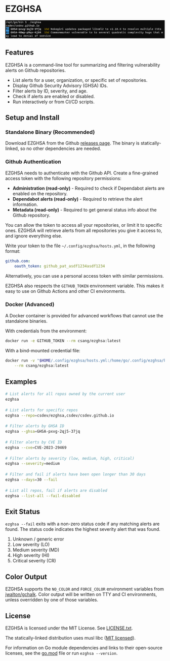 # EZGHSA

![ezghsa command-line screenshot](ezghsa.png)

## Features

EZGHSA is a command-line tool for summarizing and filtering vulnerability alerts on Github repositories.

* List alerts for a user, organization, or specific set of repositories.
* Display Github Security Advisory (GHSA) IDs.
* Filter alerts by ID, severity, and age.
* Check if alerts are enabled or disabled.
* Run interactively or from CI/CD scripts.

## Setup and Install

### Standalone Binary (Recommended)

Download EZGHSA from the Github [releases page](https://github.com/csdev/ezghsa/releases).
The binary is statically-linked, so no other dependencies are needed.

### Github Authentication

EZGHSA needs to authenticate with the Github API.
Create a fine-grained access token with the following repository permissions:

* **Administration (read-only)** - Required to check if Dependabot alerts are enabled on the repository.
* **Dependabot alerts (read-only)** - Required to retrieve the alert information.
* **Metadata (read-only)** - Required to get general status info about the Github repository.

You can allow the token to access all your repositories, or limit it to specific ones.
EZGHSA will retrieve alerts from all repositories you give it access to, and ignore everything else.

Write your token to the file `~/.config/ezghsa/hosts.yml`, in the following format:

```yml
github.com:
    oauth_token: github_pat_asdf1234asdf1234
```

Alternatively, you can use a personal access token with similar permissions.

EZGHSA also respects the `GITHUB_TOKEN` environment variable. This makes it easy to use on Github Actions
and other CI environments.

### Docker (Advanced)

A Docker container is provided for advanced workflows that cannot use the standalone binaries.

With credentials from the environment:

```bash
docker run -e GITHUB_TOKEN --rm csang/ezghsa:latest
```

With a bind-mounted credential file:

```bash
docker run -v "$HOME/.config/ezghsa/hosts.yml:/home/go/.config/ezghsa/hosts.yml:ro" \
    --rm csang/ezghsa:latest
```

## Examples

```sh
# List alerts for all repos owned by the current user
ezghsa

# List alerts for specific repos
ezghsa --repo=csdev/ezghsa,csdev/csdev.github.io

# Filter alerts by GHSA ID
ezghsa --ghsa=GHSA-pxvg-2qj5-37jq

# Filter alerts by CVE ID
ezghsa --cve=CVE-2023-29469

# Filter alerts by severity (low, medium, high, critical)
ezghsa --severity=medium

# Filter and fail if alerts have been open longer than 30 days
ezghsa --days=30 --fail

# List all repos, fail if alerts are disabled
ezghsa --list-all --fail-disabled
```

## Exit Status

`ezghsa --fail` exits with a non-zero status code if any matching alerts are found.
The status code indicates the highest severity alert that was found.

1. Unknown / generic error
2. Low severity (LO)
3. Medium severity (MD)
4. High severity (HI)
5. Critical severity (CR)

## Color Output

EZGHSA supports the `NO_COLOR` and `FORCE_COLOR` environment variables from
[jwalton/gchalk](https://github.com/jwalton/gchalk#color-detection).
Color output will be written on TTY and CI environments, unless overridden by
one of those variables.

## License

EZGHSA is licensed under the MIT License. See [LICENSE.txt](LICENSE.txt).

The statically-linked distribution uses musl libc
([MIT licensed](https://git.musl-libc.org/cgit/musl/tree/COPYRIGHT)).

For information on Go module dependencies and links to their open-source licenses,
see the [go.mod](go.mod) file or run `ezghsa --version`.
